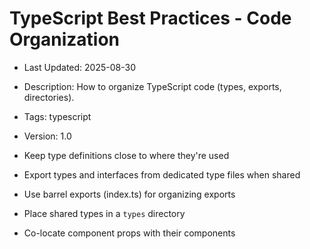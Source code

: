 # TypeScript Best Practices - Code Organization
- Last Updated: 2025-08-30
- Description: How to organize TypeScript code (types, exports, directories).
- Tags: typescript
- Version: 1.0


- Keep type definitions close to where they're used
- Export types and interfaces from dedicated type files when shared
- Use barrel exports (index.ts) for organizing exports
- Place shared types in a `types` directory
- Co-locate component props with their components
